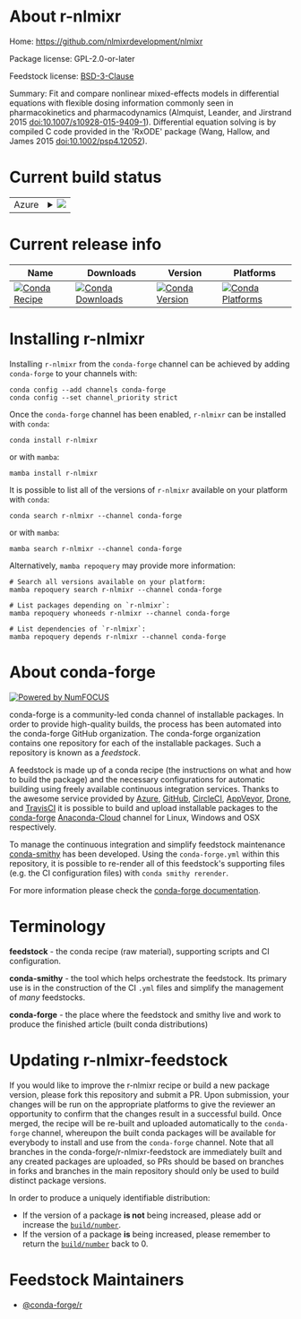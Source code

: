 About r-nlmixr
==============

Home: https://github.com/nlmixrdevelopment/nlmixr

Package license: GPL-2.0-or-later

Feedstock license: [BSD-3-Clause](https://github.com/conda-forge/r-nlmixr-feedstock/blob/main/LICENSE.txt)

Summary: Fit and compare nonlinear mixed-effects models in differential equations with flexible dosing information commonly seen in pharmacokinetics and pharmacodynamics (Almquist, Leander, and Jirstrand 2015 <doi:10.1007/s10928-015-9409-1>). Differential equation solving is by compiled C code provided in the 'RxODE' package (Wang, Hallow, and James 2015 <doi:10.1002/psp4.12052>).

Current build status
====================


<table>
    
  <tr>
    <td>Azure</td>
    <td>
      <details>
        <summary>
          <a href="https://dev.azure.com/conda-forge/feedstock-builds/_build/latest?definitionId=8940&branchName=main">
            <img src="https://dev.azure.com/conda-forge/feedstock-builds/_apis/build/status/r-nlmixr-feedstock?branchName=main">
          </a>
        </summary>
        <table>
          <thead><tr><th>Variant</th><th>Status</th></tr></thead>
          <tbody><tr>
              <td>linux_64_r_base4.0</td>
              <td>
                <a href="https://dev.azure.com/conda-forge/feedstock-builds/_build/latest?definitionId=8940&branchName=main">
                  <img src="https://dev.azure.com/conda-forge/feedstock-builds/_apis/build/status/r-nlmixr-feedstock?branchName=main&jobName=linux&configuration=linux_64_r_base4.0" alt="variant">
                </a>
              </td>
            </tr><tr>
              <td>linux_64_r_base4.1</td>
              <td>
                <a href="https://dev.azure.com/conda-forge/feedstock-builds/_build/latest?definitionId=8940&branchName=main">
                  <img src="https://dev.azure.com/conda-forge/feedstock-builds/_apis/build/status/r-nlmixr-feedstock?branchName=main&jobName=linux&configuration=linux_64_r_base4.1" alt="variant">
                </a>
              </td>
            </tr><tr>
              <td>osx_64_r_base4.0</td>
              <td>
                <a href="https://dev.azure.com/conda-forge/feedstock-builds/_build/latest?definitionId=8940&branchName=main">
                  <img src="https://dev.azure.com/conda-forge/feedstock-builds/_apis/build/status/r-nlmixr-feedstock?branchName=main&jobName=osx&configuration=osx_64_r_base4.0" alt="variant">
                </a>
              </td>
            </tr><tr>
              <td>osx_64_r_base4.1</td>
              <td>
                <a href="https://dev.azure.com/conda-forge/feedstock-builds/_build/latest?definitionId=8940&branchName=main">
                  <img src="https://dev.azure.com/conda-forge/feedstock-builds/_apis/build/status/r-nlmixr-feedstock?branchName=main&jobName=osx&configuration=osx_64_r_base4.1" alt="variant">
                </a>
              </td>
            </tr>
          </tbody>
        </table>
      </details>
    </td>
  </tr>
</table>

Current release info
====================

| Name | Downloads | Version | Platforms |
| --- | --- | --- | --- |
| [![Conda Recipe](https://img.shields.io/badge/recipe-r--nlmixr-green.svg)](https://anaconda.org/conda-forge/r-nlmixr) | [![Conda Downloads](https://img.shields.io/conda/dn/conda-forge/r-nlmixr.svg)](https://anaconda.org/conda-forge/r-nlmixr) | [![Conda Version](https://img.shields.io/conda/vn/conda-forge/r-nlmixr.svg)](https://anaconda.org/conda-forge/r-nlmixr) | [![Conda Platforms](https://img.shields.io/conda/pn/conda-forge/r-nlmixr.svg)](https://anaconda.org/conda-forge/r-nlmixr) |

Installing r-nlmixr
===================

Installing `r-nlmixr` from the `conda-forge` channel can be achieved by adding `conda-forge` to your channels with:

```
conda config --add channels conda-forge
conda config --set channel_priority strict
```

Once the `conda-forge` channel has been enabled, `r-nlmixr` can be installed with `conda`:

```
conda install r-nlmixr
```

or with `mamba`:

```
mamba install r-nlmixr
```

It is possible to list all of the versions of `r-nlmixr` available on your platform with `conda`:

```
conda search r-nlmixr --channel conda-forge
```

or with `mamba`:

```
mamba search r-nlmixr --channel conda-forge
```

Alternatively, `mamba repoquery` may provide more information:

```
# Search all versions available on your platform:
mamba repoquery search r-nlmixr --channel conda-forge

# List packages depending on `r-nlmixr`:
mamba repoquery whoneeds r-nlmixr --channel conda-forge

# List dependencies of `r-nlmixr`:
mamba repoquery depends r-nlmixr --channel conda-forge
```


About conda-forge
=================

[![Powered by
NumFOCUS](https://img.shields.io/badge/powered%20by-NumFOCUS-orange.svg?style=flat&colorA=E1523D&colorB=007D8A)](https://numfocus.org)

conda-forge is a community-led conda channel of installable packages.
In order to provide high-quality builds, the process has been automated into the
conda-forge GitHub organization. The conda-forge organization contains one repository
for each of the installable packages. Such a repository is known as a *feedstock*.

A feedstock is made up of a conda recipe (the instructions on what and how to build
the package) and the necessary configurations for automatic building using freely
available continuous integration services. Thanks to the awesome service provided by
[Azure](https://azure.microsoft.com/en-us/services/devops/), [GitHub](https://github.com/),
[CircleCI](https://circleci.com/), [AppVeyor](https://www.appveyor.com/),
[Drone](https://cloud.drone.io/welcome), and [TravisCI](https://travis-ci.com/)
it is possible to build and upload installable packages to the
[conda-forge](https://anaconda.org/conda-forge) [Anaconda-Cloud](https://anaconda.org/)
channel for Linux, Windows and OSX respectively.

To manage the continuous integration and simplify feedstock maintenance
[conda-smithy](https://github.com/conda-forge/conda-smithy) has been developed.
Using the ``conda-forge.yml`` within this repository, it is possible to re-render all of
this feedstock's supporting files (e.g. the CI configuration files) with ``conda smithy rerender``.

For more information please check the [conda-forge documentation](https://conda-forge.org/docs/).

Terminology
===========

**feedstock** - the conda recipe (raw material), supporting scripts and CI configuration.

**conda-smithy** - the tool which helps orchestrate the feedstock.
                   Its primary use is in the construction of the CI ``.yml`` files
                   and simplify the management of *many* feedstocks.

**conda-forge** - the place where the feedstock and smithy live and work to
                  produce the finished article (built conda distributions)


Updating r-nlmixr-feedstock
===========================

If you would like to improve the r-nlmixr recipe or build a new
package version, please fork this repository and submit a PR. Upon submission,
your changes will be run on the appropriate platforms to give the reviewer an
opportunity to confirm that the changes result in a successful build. Once
merged, the recipe will be re-built and uploaded automatically to the
`conda-forge` channel, whereupon the built conda packages will be available for
everybody to install and use from the `conda-forge` channel.
Note that all branches in the conda-forge/r-nlmixr-feedstock are
immediately built and any created packages are uploaded, so PRs should be based
on branches in forks and branches in the main repository should only be used to
build distinct package versions.

In order to produce a uniquely identifiable distribution:
 * If the version of a package **is not** being increased, please add or increase
   the [``build/number``](https://docs.conda.io/projects/conda-build/en/latest/resources/define-metadata.html#build-number-and-string).
 * If the version of a package **is** being increased, please remember to return
   the [``build/number``](https://docs.conda.io/projects/conda-build/en/latest/resources/define-metadata.html#build-number-and-string)
   back to 0.

Feedstock Maintainers
=====================

* [@conda-forge/r](https://github.com/conda-forge/r/)

